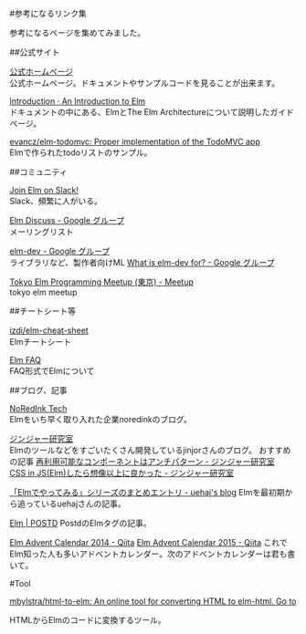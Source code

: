 #参考になるリンク集

参考になるページを集めてみました。

##公式サイト

[公式ホームページ](http://elm-lang.org/)  
公式ホームページ。ドキュメントやサンプルコードを見ることが出来ます。

[Introduction · An Introduction to Elm](http://guide.elm-lang.org/)  
ドキュメントの中にある、ElmとThe Elm Architectureについて説明したガイドページ。

[evancz/elm-todomvc: Proper implementation of the TodoMVC app](https://github.com/evancz/elm-todomvc)  
Elmで作られたtodoリストのサンプル。

##コミュニティ

[Join Elm on Slack!](http://elmlang.herokuapp.com/)  
Slack、頻繁に人がいる。

[Elm Discuss - Google グループ](https://groups.google.com/forum/?fromgroups#!forum/elm-discuss)  
メーリングリスト

[elm-dev - Google グループ](https://groups.google.com/forum/#!forum/elm-dev)  
ライブラリなど、製作者向けML [What is elm-dev for? - Google グループ](https://groups.google.com/forum/#!msg/elm-dev/oZ3xW_nMPNo/0y8j-N8HCQAJ)


[Tokyo Elm Programming Meetup (東京) - Meetup](http://www.meetup.com/ja-JP/Tokyo-Elm-Programming-Meetup/)  
tokyo elm meetup



##チートシート等

[izdi/elm-cheat-sheet](https://github.com/izdi/elm-cheat-sheet)　  
Elmチートシート

[Elm FAQ](http://faq.elm-community.org/)  
FAQ形式でElmについて

##ブログ、記事

[NoRedInk Tech](http://tech.noredink.com/)  
Elmをいち早く取り入れた企業noredinkのブログ。

[ジンジャー研究室](http://jinjor-labo.hatenablog.com/)  
Elmのツールなどをすごいたくさん開発しているjinjorさんのブログ。
おすすめの記事
[再利用可能なコンポーネントはアンチパターン - ジンジャー研究室](http://jinjor-labo.hatenablog.com/entry/2016/08/03/031107)  
[CSS in JS(Elm)したら想像以上に良かった - ジンジャー研究室](http://jinjor-labo.hatenablog.com/entry/2016/05/30/165816)  

[「Elmでやってみる」シリーズのまとめエントリ - uehaj's blog](http://uehaj.hatenablog.com/entry/2015/01/08/234207)
Elmを最初期から追っているuehajさんの記事。

[Elm | POSTD](http://postd.cc/tag/elm/)
PostdのElmタグの記事。

[Elm Advent Calendar 2014 - Qiita](http://qiita.com/advent-calendar/2014/elm)
[Elm Advent Calendar 2015 - Qiita](http://qiita.com/advent-calendar/2015/elm)
これでElm知った人も多いアドベントカレンダー。次のアドベントカレンダーは君も書いて。

#Tool

[mbylstra/html-to-elm: An online tool for converting HTML to elm-html. Go to](https://github.com/mbylstra/html-to-elm)

HTMLからElmのコードに変換するツール。
